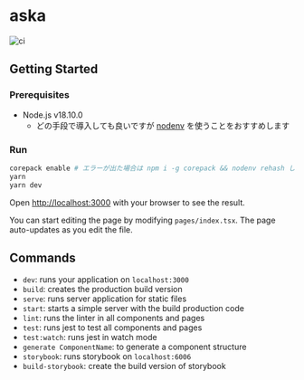 # aska

![ci](https://github.com/vs-matsuoka/aska/workflows/ci/badge.svg)

## Getting Started

### Prerequisites

- Node.js v18.10.0
  - どの手段で導入しても良いですが [nodenv](https://github.com/nodenv/nodenv) を使うことをおすすめします

### Run

```bash
corepack enable # エラーが出た場合は npm i -g corepack && nodenv rehash した後にもう一度実行してください
yarn
yarn dev
```

Open [http://localhost:3000](http://localhost:3000) with your browser to see the result.

You can start editing the page by modifying `pages/index.tsx`. The page auto-updates as you edit the file.

## Commands

- `dev`: runs your application on `localhost:3000`
- `build`: creates the production build version
- `serve`: runs server application for static files
- `start`: starts a simple server with the build production code
- `lint`: runs the linter in all components and pages
- `test`: runs jest to test all components and pages
- `test:watch`: runs jest in watch mode
- `generate ComponentName`: to generate a component structure
- `storybook`: runs storybook on `localhost:6006`
- `build-storybook`: create the build version of storybook
